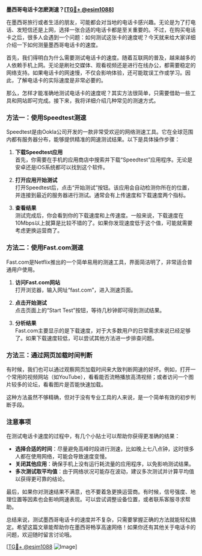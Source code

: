 **墨西哥电话卡怎麽測速？[[TG💪+ @esim1088](https://t.me/s/esim1088)]**

在墨西哥旅行或者生活的朋友，可能都会对当地的电话卡感兴趣。无论是为了打电话、发短信还是上网，选择一张合适的电话卡都是至关重要的。不过，在购买电话卡之后，很多人会遇到一个问题：如何测试这张卡的速度呢？今天就来给大家详细介绍一下如何测量墨西哥电话卡的速度。

首先，我们得明白为什么需要测试电话卡的速度。随着互联网的普及，越来越多的人依赖手机上网。无论是刷社交媒体、观看视频还是进行在线办公，都需要稳定的网络支持。如果电话卡的网速慢，不仅会影响体验，还可能耽误工作或学习。因此，了解电话卡的实际速度是非常必要的。

那么，怎样才能准确地测试电话卡的速度呢？其实方法很简单，只需要借助一些工具和网站即可完成。接下来，我将详细介绍几种常见的测速方式。

### 方法一：使用Speedtest测速

Speedtest是由Ookla公司开发的一款非常受欢迎的网络测速工具。它在全球范围内都有服务器分布，能够提供精准的网速测试结果。以下是具体操作步骤：

1. **下载Speedtest应用**  
   首先，你需要在手机的应用商店中搜索并下载“Speedtest”应用程序。无论是安卓还是iOS系统都可以找到这个软件。

2. **打开应用开始测试**  
   打开Speedtest后，点击“开始测试”按钮。该应用会自动检测你所在的位置，并连接到最近的服务器进行测试。通常会有上传速度和下载速度两个指标。

3. **查看结果**  
   测试完成后，你会看到你的下载速度和上传速度。一般来说，下载速度在10Mbps以上就算是比较不错的了。如果你发现速度低于这个值，可能就需要考虑更换运营商了。

### 方法二：使用Fast.com测速

Fast.com是Netflix推出的一个简单易用的测速工具，界面简洁明了，非常适合普通用户使用。

1. **访问Fast.com网站**  
   打开浏览器，输入网址“fast.com”，进入测速页面。

2. **点击开始测试**  
   点击页面上的“Start Test”按钮，等待几秒钟即可得到测试结果。

3. **分析结果**  
   Fast.com主要显示的是下载速度，对于大多数用户的日常需求来说已经足够了。如果下载速度较低，可以尝试其他方法进一步排查问题。

### 方法三：通过网页加载时间判断

有时候，我们也可以通过观察网页加载时间来大致判断网速的好坏。例如，打开一个常用的视频网站（如YouTube），看看能否流畅播放高清视频；或者访问一个图片较多的论坛，看看图片是否能快速加载。

这种方法虽然不够精确，但对于没有专业工具的人来说，是一个简单有效的初步判断手段。

### 注意事项

在测试电话卡速度的过程中，有几个小贴士可以帮助你获得更准确的结果：

- **选择合适的时间**：尽量避免高峰时段进行测速，比如晚上七八点钟，这时很多人都在使用网络，可能会导致速度变慢。
- **关闭其他应用**：确保手机上没有运行耗流量的应用程序，以免影响测试结果。
- **多次测试取平均值**：由于网络状况可能存在波动，建议多次测试并计算平均值以获得更可靠的结论。

最后，如果你对测速结果不满意，也不要着急更换运营商。有时候，信号强度、地理位置等因素也会影响网速表现。可以尝试调整设备位置，或者联系客服寻求帮助。

总结来说，测试墨西哥电话卡的速度并不复杂，只需要掌握正确的方法就能轻松搞定。希望这篇文章能帮助你在墨西哥畅享高速网络！如果你还有其他关于电话卡的问题，欢迎随时留言讨论哦。

[[TG💪+ @esim1088](https://t.me/s/esim1088) ![Image](https://i.postimg.cc/4NQfJmqS/Snipaste-2025-05-13-00-14-12.png)]